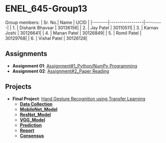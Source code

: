 # ENEL_645-Group13

Group members:
| Sr. No.| Name            | UCID    | 
|--------|-----------------|---------|
| 1.     | Dishank Bhavsar | 30136156|
| 2.     | Jay Patel       | 30110511|
| 3.     | Karnav Joshi    | 30126641|
| 4.     | Manan Patel     | 30126849|
| 5.     | Romil Patel     | 30129768|
| 6.     | Vishal Patel    | 30126128|

## Assignments
- **Assignment 01**: [Assignment#1_Python/NumPy Programming](Assignment/Assignment_1/Assignment_1.ipynb)
- **Assignment 02**: [Assignment#2_Paper Reading](https://github.com/mananpatel126/ENEL-645-Group-13/tree/main/Assignment/Assignment_2)

## Projects
- **Final Project**: [Hand Gesture Recognition using Transfer Learning](https://github.com/mananpatel126/ENEL-645-Group-13/tree/main/Project)
    - **[Data Collection](https://github.com/mananpatel126/ENEL-645-Group-13/tree/main/Project/Data%20Collection)** 
    - **[MobileNet_Model](https://github.com/mananpatel126/ENEL-645-Group-13/tree/main/Project/MobileNet_Model)**
    - **[ResNet_Model](https://github.com/mananpatel126/ENEL-645-Group-13/tree/main/Project/ResNet_Model)**
    - **[VGG_Model](https://github.com/mananpatel126/ENEL-645-Group-13/tree/main/Project/VGG16_Model)**
    - **[Prediction](https://github.com/mananpatel126/ENEL-645-Group-13/tree/main/Project/Prediction)**
    - **[Report](https://github.com/mananpatel126/ENEL-645-Group-13/blob/main/Project/Group_13_ENEL_645_Project_Report.pdf)**
    - **[Consensus](https://github.com/mananpatel126/ENEL-645-Group-13/blob/main/Project/Group_13_ENEL_645_Final_Project_consensus.pdf)**
   
